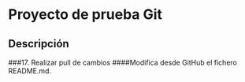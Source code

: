 # Proyecto de prueba Git
## Descripción
###17.	Realizar pull de cambios
####Modifica desde GitHub el fichero README.md. 
